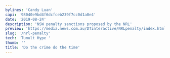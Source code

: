 ```yaml
---
bylines: 'Candy Luan'
capi: '98040e9bd4f6dcfceb239f7cc0d1a0e4'
date: '2019-08-24'
description: 'NSW penalty sanctions proposed by the NRL'
preview: 'https://media.news.com.au/DTinteractive/NRLpenalty/index.html'
slug: '/nrl-penalty'
tech: 'Tumult Hype '
thumb: ''
title: 'Do the crime do the time'
---
```

